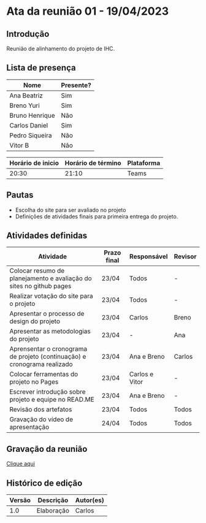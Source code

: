 # Ata da reunião 01 - 19/04/2023

## Introdução

Reunião de alinhamento do projeto de IHC.

## Lista de presença

| Nome | Presente? |
|---------------|----|
|Ana Beatriz | Sim |
|Breno Yuri | Sim |
|Bruno Henrique | Não |
|Carlos Daniel | Sim |
|Pedro Siqueira | Não |
|Vitor B | Não | 

| Horário de inicio | Horário de término | Plataforma |
|--------------|-----------|---------|
|20:30|21:10|Teams|

## Pautas

- Escolha do site para ser avaliado no projeto
- Definições de atividades finais para primeira entrega do projeto.

## Atividades definidas

| Atividade | Prazo final | Responsável | Revisor |
| --------- | ----------- | ----------- | ----------- |
| Colocar resumo de planejamento e avaliação do sites no github pages | 23/04 | Todos | -
| Realizar votação do site para o projeto | 23/04 | Todos | -
| Apresentar o processo de design do projeto | 23/04 | Carlos |Breno
| Apresentar as metodologias do projeto | 23/04 | - | Ana
| Aprensentar o cronograma de projeto (continuação) e cronograma realizado | 23/04 | Ana e Breno | Carlos
| Colocar ferramentas do projeto no Pages | 23/04 | Carlos e Vitor | -
| Escrever introdução sobre projeto e equipe no READ.ME | 23/04 | Ana e Breno | -
| Revisão dos artefatos | 23/04 | Todos | Todos
| Gravação do vídeo de apresentação | 24/04 | Todos | Todos




## Gravação da reunião

[Clique aqui](https://www.youtube.com/watch?v=nbu129Cztkg)


## Histórico de edição

| Versão | Descrição | Autor(es) | 
| ------ | --------- | --------- |
| 1.0 | Elaboração | Carlos |  
